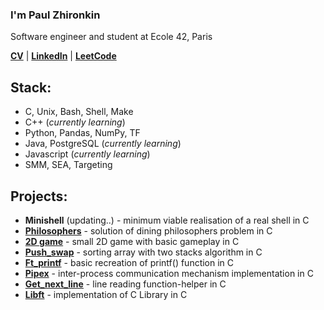 ### I'm Paul Zhironkin

Software engineer
and student at Ecole 42, Paris

[**CV**](https://drive.google.com/file/d/11bSh9ndh1JeGc9TCMaeXxK41qj5XKhvm/view?usp=share_link) 
| [**LinkedIn**](https://www.linkedin.com/in/paulzhironkin/)
| [**LeetCode**](https://leetcode.com/paulzhironkin/)

## Stack:

* C, Unix, Bash, Shell, Make
* C++ (*currently learning*)
* Python, Pandas, NumPy, TF
* Java, PostgreSQL (*currently learning*)
* Javascript (*currently learning*)
* SMM, SEA, Targeting

## Projects:

* **Minishell** (updating..) - minimum viable realisation of a real shell in C
* [**Philosophers**](https://github.com/paulzhironkin/philosophers) - solution of dining philosophers problem in C
* [**2D game**](https://github.com/paulzhironkin/so_long) - small 2D game with basic gameplay in C
* [**Push_swap**](https://github.com/paulzhironkin/push_swap) - sorting array with two stacks algorithm in C
* [**Ft_printf**](https://github.com/paulzhironkin/ft_printf) - basic recreation of printf() function in C
* [**Pipex**](https://github.com/paulzhironkin/pipex) - inter-process communication mechanism implementation in C
* [**Get_next_line**](https://github.com/paulzhironkin/get_next_line) - line reading function-helper in C
* [**Libft**](https://github.com/paulzhironkin/libft) - implementation of C Library in C







